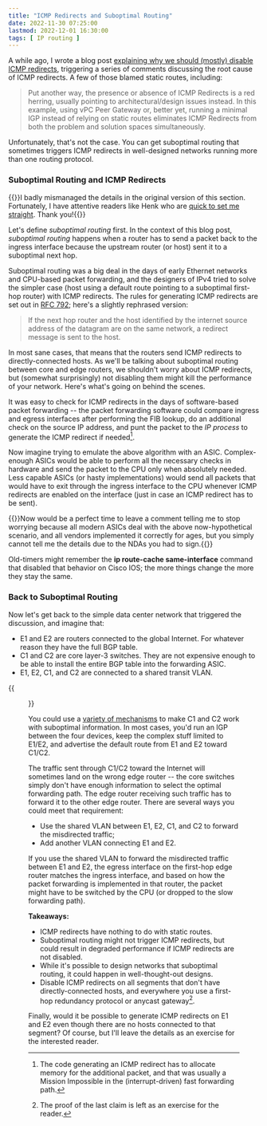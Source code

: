 ```yaml
---
title: "ICMP Redirects and Suboptimal Routing"
date: 2022-11-30 07:25:00
lastmod: 2022-12-01 16:30:00
tags: [ IP routing ]
---
```

A while ago, I wrote a blog post [explaining why we should (mostly) disable ICMP redirects](https://blog.ipspace.net/2022/02/nexus-icmp-redirects.html), triggering a series of comments discussing the root cause of ICMP redirects. A few of those blamed static routes, including:

> Put another way, the presence or absence of ICMP Redirects is a red herring, usually pointing to architectural/design issues instead. In this example, using vPC Peer Gateway or, better yet, running a minimal IGP instead of relying on static routes eliminates ICMP Redirects from both the problem and solution spaces simultaneously.

Unfortunately, that's not the case. You can get suboptimal routing that sometimes triggers ICMP redirects in well-designed networks running more than one routing protocol.
<!--more-->
### Suboptimal Routing and ICMP Redirects

{{<note update>}}I badly mismanaged the details in the original version of this section. Fortunately, I have attentive readers like Henk who are [quick to set me straight](https://blog.ipspace.net/2022/11/what-causes-icmp-redirects.html). Thank you!{{</note>}} 

Let's define *suboptimal routing* first. In the context of this blog post, *suboptimal routing* happens when a router has to send a packet back to the ingress interface because the upstream router (or host) sent it to a suboptimal next hop.

Suboptimal routing was a big deal in the days of early Ethernet networks and CPU-based packet forwarding, and the designers of IPv4 tried to solve the simpler case (host using a default route pointing to a suboptimal first-hop router) with ICMP redirects. The rules for generating ICMP redirects are set out in [RFC 792](https://www.rfc-editor.org/rfc/rfc792); here's a slightly rephrased version:

> If the next hop router and the host identified by the internet source address of the datagram are on the same network, a redirect message is sent to the host.

In most sane cases, that means that the routers send ICMP redirects to directly-connected hosts. As we'll be talking about suboptimal routing between core and edge routers, we shouldn't worry about ICMP redirects, but (somewhat surprisingly) not disabling them might kill the performance of your network. Here's what's going on behind the scenes.

It was easy to check for ICMP redirects in the days of software-based packet forwarding -- the packet forwarding software could compare ingress and egress interfaces after performing the FIB lookup, do an additional check on the source IP address, and punt the packet to the _IP process_ to generate the ICMP redirect if needed[^NFP].

[^NFP]: The code generating an ICMP redirect has to allocate memory for the additional packet, and that was usually a Mission Impossible in the (interrupt-driven) fast forwarding path.

Now imagine trying to emulate the above algorithm with an ASIC. Complex-enough ASICs would be able to perform all the necessary checks in hardware and send the packet to the CPU only when absolutely needed. Less capable ASICs (or hasty implementations) would send all packets that would have to exit through the ingress interface to the CPU whenever ICMP redirects are enabled on the interface (just in case an ICMP redirect has to be sent). 

{{<note>}}Now would be a perfect time to leave a comment telling me to stop worrying because all modern ASICs deal with the above now-hypothetical scenario, and all vendors implemented it correctly for ages, but you simply cannot tell me the details due to the NDAs you had to sign.{{</note>}}

Old-timers might remember the **ip route-cache same-interface** command that disabled that behavior on Cisco IOS; the more things change the more they stay the same.

### Back to Suboptimal Routing

Now let's get back to the simple data center network that triggered the discussion, and imagine that:

* E1 and E2 are routers connected to the global Internet. For whatever reason they have the full BGP table.
* C1 and C2 are core layer-3 switches. They are not expensive enough to be able to install the entire BGP table into the forwarding ASIC.
* E1, E2, C1, and C2 are connected to a shared transit VLAN.

{{<figure src="/2022/02/icmp-redirect-layer-3.png" caption="Abstract layer-3 connectivity">}}

You could use a [variety of mechanisms](https://blog.ipspace.net/2022/05/living-small-forwarding-tables.html) to make C1 and C2 work with suboptimal information. In most cases, you'd run an IGP between the four devices, keep the complex stuff limited to E1/E2, and advertise the default route from E1 and E2 toward C1/C2.

The traffic sent through C1/C2 toward the Internet will sometimes land on the wrong edge router -- the core switches simply don't have enough information to select the optimal forwarding path. The edge router receiving such traffic has to forward it to the other edge router. There are several ways you could meet that requirement:

* Use the shared VLAN between E1, E2, C1, and C2 to forward the misdirected traffic;
* Add another VLAN connecting E1 and E2.

If you use the shared VLAN to forward the misdirected traffic between E1 and E2, the egress interface on the first-hop edge router matches the ingress interface, and based on how the packet forwarding is implemented in that router, the packet might have to be switched by the CPU (or dropped to the slow forwarding path).

**Takeaways:**
* ICMP redirects have nothing to do with static routes.
* Suboptimal routing might not trigger ICMP redirects, but could result in degraded performance if ICMP redirects are not disabled.
* While it's possible to design networks that suboptimal routing, it could happen in well-thought-out designs.
* Disable ICMP redirects on all segments that don't have directly-connected hosts, and everywhere you use a first-hop redundancy protocol or anycast gateway[^ER].

[^ER]: The proof of the last claim is left as an exercise for the reader.

Finally, would it be possible to generate ICMP redirects on E1 and E2 even though there are no hosts connected to that segment? Of course, but I'll leave the details as an exercise for the interested reader.
